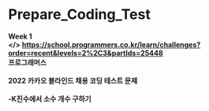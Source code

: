 # Prepare_Coding_Test

<b/>Week 1 </br></>
https://school.programmers.co.kr/learn/challenges?order=recent&levels=2%2C3&partIds=25448</br>
프로그래머스</br></br>
2022 카카오 블라인드 채용 코딩 테스트 문제</br></br>
-K진수에서 소수 개수 구하기</br>
